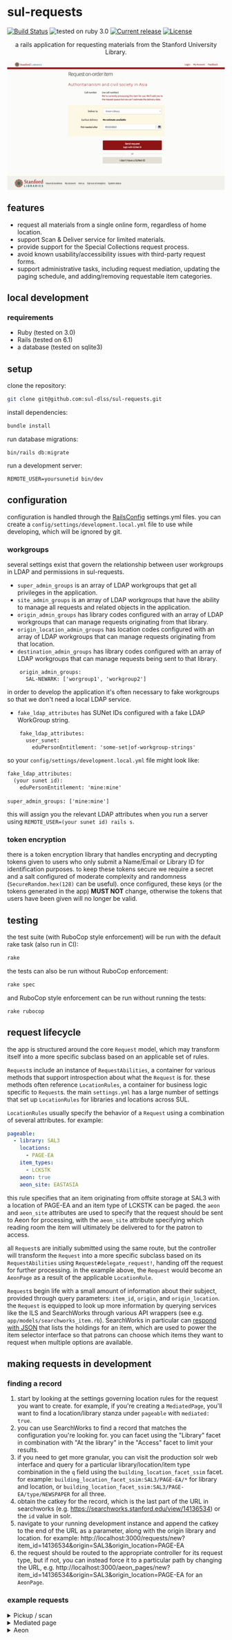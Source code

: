 # sul-requests
[![Build Status](https://travis-ci.org/sul-dlss/sul-requests.svg?branch=master)](https://travis-ci.org/sul-dlss/sul-requests)
![tested on ruby 3.0](https://img.shields.io/badge/ruby-v3.0-red)
[![Current release](https://img.shields.io/github/v/release/sul-dlss/sul-requests)](https://github.com/sul-dlss/sul-requests/releases)
[![License](https://img.shields.io/badge/license-apache%202.0-blue.svg)](https://opensource.org/licenses/Apache-2.0)

<p align="center">a rails application for requesting materials from the Stanford University Library.</p>
<img src="preview.png" align="center" alt="request form for paging an item from off-site storage to green library">

## features
- request all materials from a single online form, regardless of home location.
- support Scan & Deliver service for limited materials.
- provide support for the Special Collections request process.
- avoid known usability/accessibility issues with third-party request forms.
- support administrative tasks, including request mediation, updating the paging schedule, and adding/removing requestable item categories.
## local development
### requirements
- Ruby (tested on 3.0)
- Rails (tested on 6.1)
- a database (tested on sqlite3)
## setup
clone the repository:
```sh
git clone git@github.com:sul-dlss/sul-requests.git
```
install dependencies:
```sh
bundle install
```
run database migrations:
```
bin/rails db:migrate
```
run a development server:
```
REMOTE_USER=yoursunetid bin/dev
```
## configuration
configuration is handled through the [RailsConfig](/railsconfig/rails_config) settings.yml files. you can create a `config/settings/development.local.yml` file to use while developing, which will be ignored by git.
### workgroups
several settings exist that govern the relationship between user workgroups in LDAP and permissions in sul-requests.

* `super_admin_groups` is an array of LDAP workgroups that get all privileges in the application.
* `site_admin_groups` is an array of LDAP workgroups that have the ability to manage all requests and related objects in the application.
* `origin_admin_groups` has library codes configured with an array of LDAP workgroups that can manage requests originating from that library.
* `origin_location_admin_groups` has location codes configured with an array of LDAP workgroups that can manage requests originating from that location.
* `destination_admin_groups` has library codes configured with an array of LDAP workgroups that can manage requests being sent to that library.

```
    origin_admin_groups:
      SAL-NEWARK: ['worgroup1', 'workgroup2']
```

in order to develop the application it's often necessary to fake workgroups so that we don't need a local LDAP service.

* `fake_ldap_attributes` has SUNet IDs configured with a fake LDAP WorkGroup string.

```
    fake_ldap_attributes:
      user_sunet:
        eduPersonEntitlement: 'some-set|of-workgroup-strings'
```

so your `config/settings/development.local.yml` file might look like:

```
fake_ldap_attributes:
  (your sunet id):
    eduPersonEntitlement: 'mine:mine'

super_admin_groups: ['mine:mine']
```

this will assign you the relevant LDAP attributes when you run a server using `REMOTE_USER=(your sunet id) rails s`.

### token encryption
there is a token encryption library that handles encrypting and decrypting tokens given to users who only submit a Name/Email or Library ID for identification purposes. to keep these tokens secure we require a secret and a salt configured of moderate complexity and randomness (`SecureRandom.hex(128)` can be useful). once configured, these keys (or the tokens generated in the app) **MUST NOT** change, otherwise the tokens that users have been given will no longer be valid.
## testing
the test suite (with RuboCop style enforcement) will be run with the default rake task (also run in CI):
```sh
rake
```
the tests can also be run without RuboCop enforcement:
```sh
rake spec
```
and RuboCop style enforcement can be run without running the tests:
```
rake rubocop
```

## request lifecycle
the app is structured around the core `Request` model, which may transform itself into a more specific subclass based on an applicable set of rules.

`Request`s include an instance of `RequestAbilities`, a container for various methods that support introspection about what the `Request` is for. these methods often reference `LocationRules`, a container for business logic specific to `Request`s. the main `settings.yml` has a large number of settings that set up `LocationRules` for libraries and locations across SUL.

`LocationRules` usually specify the behavior of a `Request` using a combination of several attributes. for example:
```yaml
pageable:
  - library: SAL3
    locations:
      - PAGE-EA
    item_types:
      - LCKSTK
    aeon: true
    aeon_site: EASTASIA
```
this rule specifies that an item originating from offsite storage at SAL3 with a location of PAGE-EA and an item type of LCKSTK can be paged. the `aeon` and `aeon_site` attributes are used to specify that the request should be sent to Aeon for processing, with the `aeon_site` attribute specifying which reading room the item will ultimately be delivered to for the patron to access.

all `Request`s are initially submitted using the same route, but the controller will transform the `Request` into a more specific subclass based on its `RequestAbilities` using `Request#delegate_request!`, handing off the request for further processing. in the example above, the `Request` would become an `AeonPage` as a result of the applicable `LocationRule`.

`Request`s begin life with a small amount of information about their subject, provided through query parameters: `item_id`, `origin`, and `origin_location`. the `Request` is equipped to look up more information by querying services like the ILS and SearchWorks through various API wrappers (see e.g. `app/models/searchworks_item.rb`). SearchWorks in particular can [respond with JSON](https://searchworks.stanford.edu/view/11548957/availability.json) that lists the holdings for an item, which are used to power the item selector interface so that patrons can choose which items they want to request when multiple options are available.
## making requests in development
### finding a record
1. start by looking at the settings governing location rules for the request you want to create. for example, if you're creating a `MediatedPage`, you'll want to find a location/library stanza under `pageable` with `mediated: true`.
2. you can use SearchWorks to find a record that matches the configuration you're looking for. you can facet using the "Library" facet in combination with "At the library" in the "Access" facet to limit your results.
3. if you need to get more granular, you can visit the production solr web interface and query for a particular library/location/item type combination in the `q` field using the `building_location_facet_ssim` facet. for example: `building_location_facet_ssim:SAL3/PAGE-EA/*` for library and location, or `building_location_facet_ssim:SAL3/PAGE-EA/type/NEWSPAPER` for all three.
4. obtain the catkey for the record, which is the last part of the URL in searchworks (e.g. https://searchworks.stanford.edu/view/14136534) or the `id` value in solr.
5. navigate to your running development instance and append the catkey to the end of the URL as a parameter, along with the origin library and location. for example: http://localhost:3000/requests/new?item_id=14136534&origin=SAL3&origin_location=PAGE-EA
6. the request should be routed to the appropriate controller for its request type, but if not, you can instead force it to a particular path by changing the URL, e.g. http://localhost:3000/aeon_pages/new?item_id=14136534&origin=SAL3&origin_location=PAGE-EA for an `AeonPage`.
### example requests
<details>
  <summary>Pickup / scan</summary>

  - http://localhost:3000/requests/new?item_id=13331339&origin=SAL3&origin_location=STACKS
  - http://localhost:3000/requests/new?item_id=9446542&origin=SAL3&origin_location=STACKS
  - http://localhost:3000/requests/new?item_id=2028136&origin=SAL3&origin_location=PAGE-GR
</details>

<details>
  <summary>Mediated page</summary>

  - http://localhost:3000/requests/new?item_id=14218863&origin=ART&origin_location=ARTLCKL
  - http://localhost:3000/requests/new?item_id=13949001&origin=SAL3&origin_location=PAGE-MP
</details>

<details>
  <summary>Aeon</summary>

  - http://localhost:3000/requests/new?item_id=4103002&origin=SPEC-COLL&origin_location=UARCH-30 (single item)
  - http://localhost:3000/requests/new?item_id=11912879&origin=SPEC-COLL&origin_location=UARCH-30 (multiple items)
  - http://localhost:3000/requests/new?item_id=4086059&origin=SPEC-COLL&origin_location=U-ARCHIVES (finding aid)
</details>
